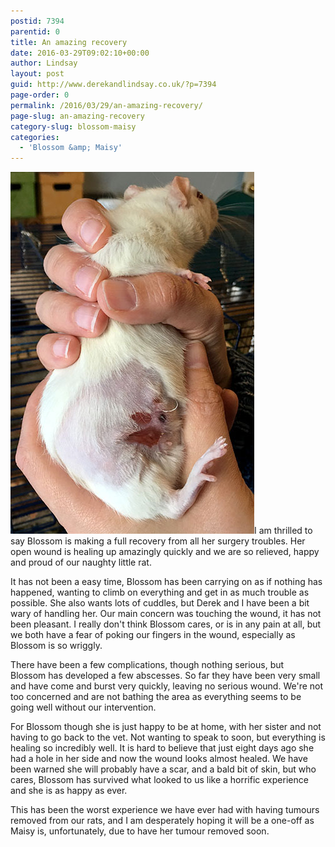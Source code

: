 ```yaml
---
postid: 7394
parentid: 0
title: An amazing recovery
date: 2016-03-29T09:02:10+00:00
author: Lindsay
layout: post
guid: http://www.derekandlindsay.co.uk/?p=7394
page-order: 0
permalink: /2016/03/29/an-amazing-recovery/
page-slug: an-amazing-recovery
category-slug: blossom-maisy
categories:
  - 'Blossom &amp; Maisy'
---
```

<img class="alignright size-full wp-image-7395" title="Our rats, open wound healing nicely after 8 days" src="/wp-content/uploads/2016/04/post_3358.jpg" alt="Our rats, open wound healing nicely after 8 days" width="390" height="579" />I am thrilled to say Blossom is making a full recovery from all her surgery troubles. Her open wound is healing up amazingly quickly and we are so relieved, happy and proud of our naughty little rat.

It has not been a easy time, Blossom has been carrying on as if nothing has happened, wanting to climb on everything and get in as much trouble as possible. She also wants lots of cuddles, but Derek and I have been a bit wary of handling her. Our main concern was touching the wound, it has not been pleasant. I really don't think Blossom cares, or is in any pain at all, but we both have a fear of poking our fingers in the wound, especially as Blossom is so wriggly.

There have been a few complications, though nothing serious, but Blossom has developed a few abscesses. So far they have been very small and have come and burst very quickly, leaving no serious wound. We're not too concerned and are not bathing the area as everything seems to be going well without our intervention.

For Blossom though she is just happy to be at home, with her sister and not having to go back to the vet. Not wanting to speak to soon, but everything is healing so incredibly well. It is hard to believe that just eight days ago she had a hole in her side and now the wound looks almost healed. We have been warned she will probably have a scar, and a bald bit of skin, but who cares, Blossom has survived what looked to us like a horrific experience and she is as happy as ever.

This has been the worst experience we have ever had with having tumours removed from our rats, and I am desperately hoping it will be a one-off as Maisy is, unfortunately, due to have her tumour removed soon.